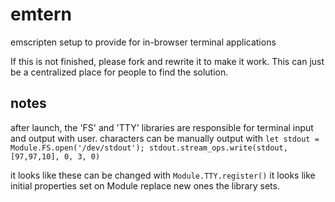 # emtern
emscripten setup to provide for in-browser terminal applications

If this is not finished, please fork and rewrite it to make it work.  This can just be a centralized place for people to find the solution.


## notes
after launch, the 'FS' and 'TTY' libraries are responsible for terminal input and output with user.
characters can be manually output with `let stdout = Module.FS.open('/dev/stdout'); stdout.stream_ops.write(stdout, [97,97,10], 0, 3, 0)`

it looks like these can be changed with `Module.TTY.register()`
it looks like initial properties set on Module replace new ones the library sets.
